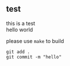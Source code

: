 ## test

this is a test<br>
hello world

please use ``make`` to build<br>

```
git add .
git commit -m "hello"

```
